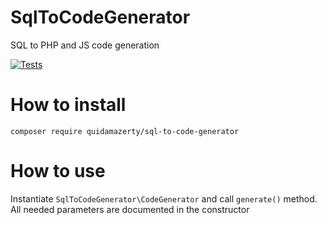 # SqlToCodeGenerator
SQL to PHP and JS code generation

[![Tests](https://github.com/QuidamAzerty/SqlToCodeGenerator/actions/workflows/test.yml/badge.svg)](https://github.com/QuidamAzerty/SqlToCodeGenerator/actions/workflows/test.yml)

# How to install
`composer require quidamazerty/sql-to-code-generator`

# How to use
Instantiate `SqlToCodeGenerator\CodeGenerator` and call `generate()` method. <br/>
All needed parameters are documented in the constructor
